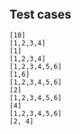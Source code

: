## Test cases
```
[10]
[1,2,3,4]
[1]
[1,2,3,4]
[1,2,3,4,5,6]
[1,6]
[1,2,3,4,5,6]
[2]
[1,2,3,4,5,6]
[4]
[1,2,3,4,5,6]
[2, 4]
```
